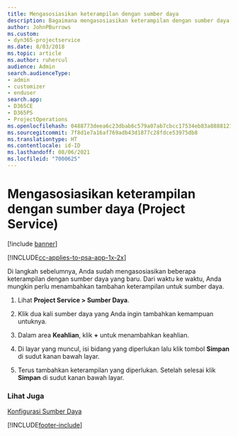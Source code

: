 ```yaml
---
title: Mengasosiasikan keterampilan dengan sumber daya
description: Bagaimana mengasosiasikan keterampilan dengan sumber daya spesifik dalam Project Service
author: JohnPBurrows
ms.custom:
- dyn365-projectservice
ms.date: 8/03/2018
ms.topic: article
ms.author: ruhercul
audience: Admin
search.audienceType:
- admin
- customizer
- enduser
search.app:
- D365CE
- D365PS
- ProjectOperations
ms.openlocfilehash: 0488773deea6c23dbab6c579a07ab7cbcc17534eb83a8888121160865cfd2706
ms.sourcegitcommit: 7f8d1e7a16af769adb43d1877c28fdce53975db8
ms.translationtype: HT
ms.contentlocale: id-ID
ms.lasthandoff: 08/06/2021
ms.locfileid: "7000625"
---
```

# <a name="associate-skills-with-resources-project-service"></a>Mengasosiasikan keterampilan dengan sumber daya (Project Service)

[!include [banner](../includes/psa-now-project-operations.md)]

[!INCLUDE[cc-applies-to-psa-app-1x-2x](../includes/cc-applies-to-psa-app-1x-2x.md)]

Di langkah sebelumnya, Anda sudah mengasosiasikan beberapa keterampilan dengan sumber daya yang baru. Dari waktu ke waktu, Anda mungkin perlu menambahkan tambahan keterampilan untuk sumber daya.  
  
1.  Lihat **Project Service > Sumber Daya**.  
  
2.  Klik dua kali sumber daya yang Anda ingin tambahkan kemampuan untuknya.  
  
3.  Dalam area **Keahlian**, klik **+** untuk menambahkan keahlian.  
  
4.  Di layar yang muncul, isi bidang yang diperlukan lalu klik tombol **Simpan** di sudut kanan bawah layar.  
  
5.  Terus tambahkan keterampilan yang diperlukan. Setelah selesai klik **Simpan** di sudut kanan bawah layar.  
  
### <a name="see-also"></a>Lihat Juga  
 [Konfigurasi Sumber Daya](../psa/set-up-resources.md)


[!INCLUDE[footer-include](../includes/footer-banner.md)]